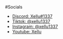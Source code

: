 #Socials
<ul>
  <li><a href="https://xello.blue/discord/">Discord: Xellu#1337</a></li>
  <li><a href="https://www.tiktok.com/@xellu1337">Tiktok: @xellu1337</a></li>
  <li><a href="https://www.instagram.com/xellu1337/">Instagram: @xellu1337</a></li>
  <li><a href="https://youtube.com/c/Xellu">Youtube: Xellu</a></li>
</ul>
